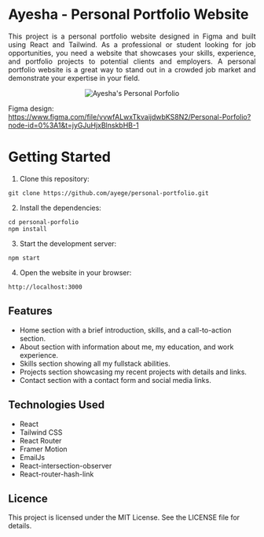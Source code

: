 # Ayesha - Personal Portfolio Website
<p align="justify">
This project is a personal portfolio website designed in Figma and built using React and Tailwind. As a professional or student looking for job opportunities, you need a website that showcases your skills, experience, and portfolio projects to potential clients and employers. A personal portfolio website is a great way to stand out in a crowded job market and demonstrate your expertise in your field.
</p>
<p align="center">
  <img src="https://user-images.githubusercontent.com/43933845/228845258-b80e7d63-d00f-454f-887c-ca0905e6946c.png" alt="Ayesha's Personal Porfolio"/>
</p>

Figma design:</br>
https://www.figma.com/file/vvwfALwxTkvaijdwbKS8N2/Personal-Porfolio?node-id=0%3A1&t=jyGJuHjxBlnskbHB-1

# Getting Started

1. Clone this repository:

`git clone https://github.com/ayege/personal-portfolio.git`

2. Install the dependencies:

`cd personal-porfolio` <br />
`npm install`

3. Start the development server:

`npm start`

4. Open the website in your browser:

`http://localhost:3000`


## Features

- Home section with a brief introduction, skills, and a call-to-action section.
- About section with information about me, my education, and work experience.
- Skills section showing all my fullstack abilities.
- Projects section showcasing my recent projects with details and links.
- Contact section with a contact form and social media links.

## Technologies Used

- React
- Tailwind CSS
- React Router
- Framer Motion
- EmailJs
- React-intersection-observer
- React-router-hash-link

## Licence

This project is licensed under the MIT License. See the LICENSE file for details.
